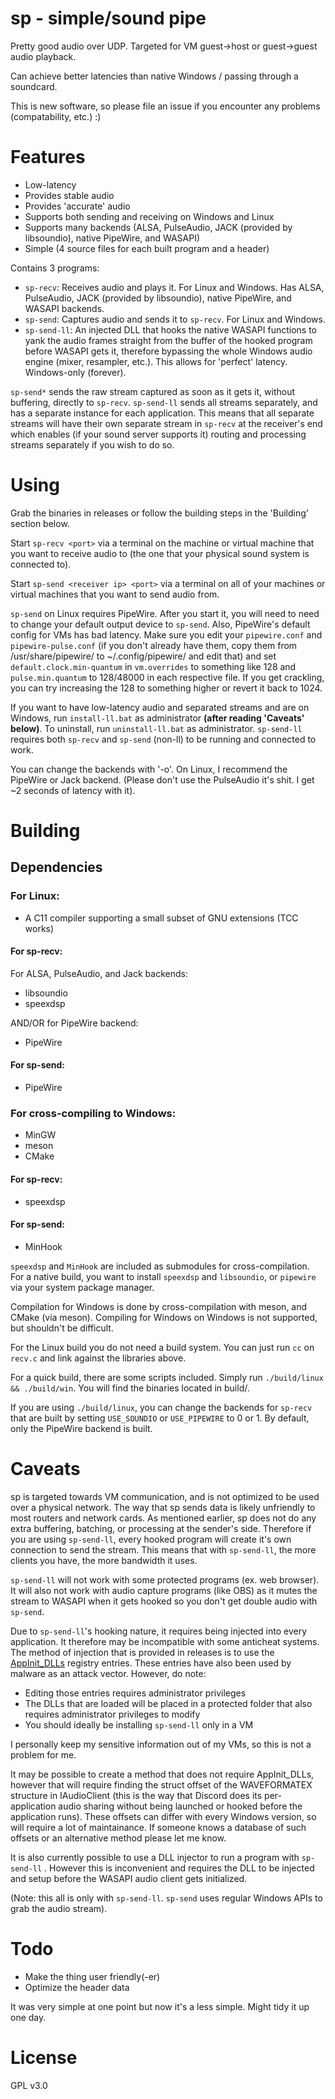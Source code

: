 # sp - simple/sound pipe

Pretty good audio over UDP. Targeted for VM guest-\>host or guest-\>guest audio
playback.

Can achieve better latencies than native Windows / passing through a soundcard.

This is new software, so please file an issue if you encounter any problems
(compatability, etc.) :)

# Features

- Low-latency
- Provides stable audio
- Provides 'accurate' audio
- Supports both sending and receiving on Windows and Linux
- Supports many backends (ALSA, PulseAudio, JACK (provided by libsoundio),
  native PipeWire, and WASAPI)
- Simple (4 source files for each built program and a header)

Contains 3 programs:
- `sp-recv`: Receives audio and plays it. For Linux and Windows. Has ALSA,
  PulseAudio, JACK (provided by libsoundio), native PipeWire, and WASAPI
  backends.
- `sp-send`: Captures audio and sends it to `sp-recv`. For Linux and Windows.
- `sp-send-ll`: An injected DLL that hooks the native WASAPI functions to yank
  the audio frames straight from the buffer of the hooked program before WASAPI
  gets it, therefore bypassing the whole Windows audio engine (mixer, resampler,
  etc.). This allows for 'perfect' latency. Windows-only (forever).

`sp-send*` sends the raw stream captured as soon as it gets it, without
buffering, directly to `sp-recv`. `sp-send-ll` sends all streams separately, and
has a separate instance for each application. This means that all separate
streams will have their own separate stream in `sp-recv` at the receiver's end
which enables (if your sound server supports it) routing and processing streams
separately if you wish to do so.

# Using

Grab the binaries in releases or follow the building steps in the 'Building'
section below.

Start `sp-recv <port>` via a terminal on the machine or virtual machine that you
want to receive audio to (the one that your physical sound system is connected
to).

Start `sp-send <receiver ip> <port>` via a terminal on all of your machines or
virtual machines that you want to send audio from.

`sp-send` on Linux requires PipeWire. After you start it, you will need to need
to change your default output device to `sp-send`. Also, PipeWire's default
config for VMs has bad latency. Make sure you edit your `pipewire.conf` and
`pipewire-pulse.conf` (if you don't already have them, copy them from
/usr/share/pipewire/ to ~/.config/pipewire/ and edit that) and set
`default.clock.min-quantum` in `vm.overrides` to something like 128 and
`pulse.min.quantum` to 128/48000 in each respective file. If you get crackling,
you can try increasing the 128 to something higher or revert it back to 1024.

If you want to have low-latency audio and separated streams and are on Windows,
run `install-ll.bat` as administrator **(after reading 'Caveats' below)**. To
uninstall, run `uninstall-ll.bat` as administrator. `sp-send-ll` requires both
`sp-recv` and `sp-send` (non-ll) to be running and connected to work.

You can change the backends with '-o'. On Linux, I recommend the PipeWire or
Jack backend. (Please don't use the PulseAudio it's shit. I get ~2 seconds of
latency with it).

# Building

## Dependencies

### For Linux:

- A C11 compiler supporting a small subset of GNU extensions (TCC works)

#### For sp-recv:

For ALSA, PulseAudio, and Jack backends:
- libsoundio
- speexdsp

AND/OR for PipeWire backend:
- PipeWire

#### For sp-send:

- PipeWire

### For cross-compiling to Windows:
- MinGW
- meson
- CMake

#### For sp-recv:
- speexdsp

#### For sp-send:
- MinHook

`speexdsp` and `MinHook` are included as submodules for cross-compilation. For a
native build, you want to install `speexdsp` and `libsoundio`, or `pipewire` via
your system package manager.

Compilation for Windows is done by cross-compilation with meson, and CMake (via
meson). Compiling for Windows on Windows is not supported, but shouldn't be
difficult.

For the Linux build you do not need a build system. You can just run `cc` on
`recv.c` and link against the libraries above.

For a quick build, there are some scripts included. Simply run `./build/linux &&
./build/win`. You will find the binaries located in build/.

If you are using `./build/linux`, you can change the backends for `sp-recv` that
are built by setting `USE_SOUNDIO` or `USE_PIPEWIRE` to 0 or 1. By default, only
the PipeWire backend is built.

# Caveats

sp is targeted towards VM communication, and is not optimized to be used over a
physical network. The way that sp sends data is likely unfriendly to most
routers and network cards. As mentioned earlier, sp does not do any extra
buffering, batching, or processing at the sender's side. Therefore if you are
using `sp-send-ll`, every hooked program will create it's own connection to send
the stream. This means that with `sp-send-ll`, the more clients you have, the
more bandwidth it uses.

`sp-send-ll` will not work with some protected programs (ex. web browser). It
will also not work with audio capture programs (like OBS) as it mutes the stream
to WASAPI when it gets hooked so you don't get double audio with `sp-send`.

Due to `sp-send-ll`'s hooking nature, it requires being injected into every
application. It therefore may be incompatible with some anticheat systems. The
method of injection that is provided in releases is to use the
[AppInit\_DLLs](https://learn.microsoft.com/en-us/windows/win32/dlls/secure-boot-and-appinit-dlls)
registry entries. These entries have also been used by malware as an attack
vector. However, do note:
- Editing those entries requires administrator privileges
- The DLLs that are loaded will be placed in a protected folder that also
  requires administrator privileges to modify
- You should ideally be installing `sp-send-ll` only in a VM

I personally keep my sensitive information out of my VMs, so this is not a
problem for me.

It may be possible to create a method that does not require AppInit\_DLLs,
however that will require finding the struct offset of the WAVEFORMATEX
structure in IAudioClient (this is the way that Discord does its per-application
audio sharing without being launched or hooked before the application runs).
These offsets can differ with every Windows version, so will require a lot of
maintainance. If someone knows a database of such offsets or an alternative
method please let me know.

It is also currently possible to use a DLL injector to run a program with
`sp-send-ll` . However this is inconvenient and requires the DLL to be injected
and setup before the WASAPI audio client gets initialized.

(Note: this all is only with `sp-send-ll`. `sp-send` uses regular Windows APIs
to grab the audio stream).

# Todo

- Make the thing user friendly(-er)
- Optimize the header data

It was very simple at one point but now it's a less simple. Might tidy it up one
day.

# License

GPL v3.0
